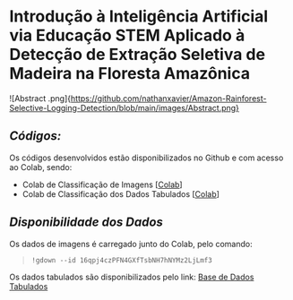 # **Introdução à Inteligência Artificial via Educação STEM Aplicado à Detecção de Extração Seletiva de Madeira na Floresta Amazônica**

![Abstract .png]{https://github.com/nathanxavier/Amazon-Rainforest-Selective-Logging-Detection/blob/main/images/Abstract.png}

## ***Códigos:***

Os códigos desenvolvidos estão disponibilizados no Github e com acesso ao Colab, sendo:

 - Colab de Classificação de Imagens [[Colab](https://colab.research.google.com/drive/1TChCfG68wsT9hcASa1H7zi5od_R1H1sJ?usp=sharing)]
 - Colab de Classificação dos Dados Tabulados [[Colab](https://colab.research.google.com/drive/1D2eDIMz3chf60BFX59K4yRJa-hbvejBx?usp=sharing)]

## ***Disponibilidade dos Dados***

Os dados de imagens é carregado junto do Colab, pelo comando:
 > ```!gdown --id 16qpj4czPFN4GXfTsbNH7hNYMz2LjLmf3```

Os dados tabulados são disponibilizados pelo link: [Base de Dados Tabulados](https://drive.google.com/file/d/1HFw6and6p46JbNO3PdPJokVhMxotkUgh/view?usp=sharing)
